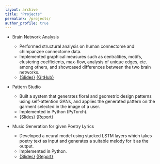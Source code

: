 ```yaml
---
layout: archive
title: "Projects"
permalink: /projects/
author_profile: true
---
```


* Brain Network Analysis
  * Performed structural analysis on human connectome and chimpanzee connectome data.
  * Implemented graphical measures such as centralities, motifs, clustering coefficients, max-flow, analysis of unique edges, etc. among others, and showcased differences between the two brain networks.
  * [{Slides}](https://docs.google.com/presentation/d/1CutcrbBQMXkr6yiEkA9jMoNvHNQbFcvQ8LKdg0V3XJU/edit?usp=sharing)  [{GitHub}](https://github.com/PrachiRahurkar/connectome_analysis)

* Pattern Studio
  * Built a system that generates floral and geometric design patterns using self-attention GANs, and applies the generated pattern on the garment selected in the image of a user.
  * Implemented in Python (PyTorch).
  * [{Slides}](https://docs.google.com/presentation/d/1xRVgcXDg7YeGgknBG6buW6r_LybrGCiZNQjj4Elb2Aw/edit?usp=sharing)  [{Report}](../files/Generating_Design_Patterns.pdf)

* Music Generation for given Poetry Lyrics
  * Developed a neural model using stacked LSTM layers which takes poetry text as input and generates a suitable melody for it as the output.
  * Implemented in Python.
  * [{Slides}](https://docs.google.com/presentation/d/11SpXwSTZE7k_1KifqIraZRzbKDNyr07HvlKOQVzPQaw/edit?usp=sharing)  [{Report}](../files/GeneratingMelodyForLyrics.pdf)